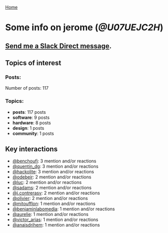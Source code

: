 [Home](https://kelu124.github.io/echommunity/)

# Some info on __jerome__ (_@U07UEJC2H_)


## [Send me a Slack Direct message](https://echopen.slack.com/messages/@jerome/).

## Topics of interest

### Posts: 

Number of posts: 117

### Topics:

* __posts__: 117 posts
* __software__: 9 posts
* __hardware__: 8 posts
* __design__: 1 posts
* __community__: 1 posts

## Key interactions 

* [@benchoufi](./U0B47KC3S.md): 3 mention and/or reactions
* [@quentin_dg](./U2UU194RZ.md): 3 mention and/or reactions
* [@hackolite](./U20C8CKTL.md): 3 mention and/or reactions
* [@odebeir](./U2V03QR8E.md): 2 mention and/or reactions
* [@luc](./U0AAL4W13.md): 2 mention and/or reactions
* [@sadams](./U2V0F9YAK.md): 2 mention and/or reactions
* [@j.contrerasv](./U336DPZV4.md): 2 mention and/or reactions
* [@olivier](./U04DFTZ7D.md): 2 mention and/or reactions
* [@mitoufflon](./U39GX1A69.md): 1 mention and/or reactions
* [@benjaminlabomedia](./U394HRZ1B.md): 1 mention and/or reactions
* [@aurelie](./U37GZRZU6.md): 1 mention and/or reactions
* [@victor_arias](./U32FZ0QLX.md): 1 mention and/or reactions
* [@anaisdrihem](./U2M9XDS5N.md): 1 mention and/or reactions
